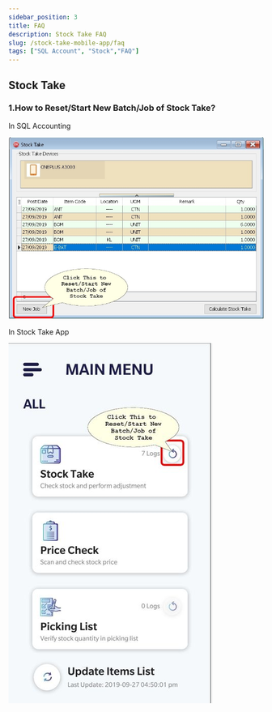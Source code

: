 ```yaml
---
sidebar_position: 3
title: FAQ
description: Stock Take FAQ
slug: /stock-take-mobile-app/faq
tags: ["SQL Account", "Stock","FAQ"]
---
```


## Stock Take

### 1.How to Reset/Start New Batch/Job of Stock Take?

In SQL Accounting

   ![1](../../../static/img/integration/stoke-take-mobile-app/faq/stoke-take-faq.png)

In Stock Take App

   ![2](../../../static/img/integration/stoke-take-mobile-app/faq/stoke-take-faq1.png)
